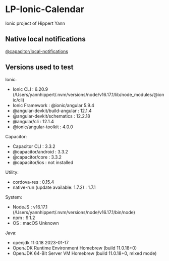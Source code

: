 # LP-Ionic-Calendar

Ionic project of Hippert Yann

## Native local notifications

[@capacitor/local-notifications](https://ionicframework.com/docs/native/local-notifications)

## Versions used to test

Ionic:

- Ionic CLI : 6.20.9 (/Users/yannhippert/.nvm/versions/node/v16.17.1/lib/node_modules/@ionic/cli)
- Ionic Framework : @ionic/angular 5.9.4
- @angular-devkit/build-angular : 12.1.4
- @angular-devkit/schematics : 12.2.18
- @angular/cli : 12.1.4
- @ionic/angular-toolkit : 4.0.0

Capacitor:

- Capacitor CLI : 3.3.2
- @capacitor/android : 3.3.2
- @capacitor/core : 3.3.2
- @capacitor/ios : not installed

Utility:

- cordova-res : 0.15.4
- native-run (update available: 1.7.2) : 1.7.1

System:

- NodeJS : v16.17.1 (/Users/yannhippert/.nvm/versions/node/v16.17.1/bin/node)
- npm : 9.1.2
- OS : macOS Unknown

Java:

- openjdk 11.0.18 2023-01-17
- OpenJDK Runtime Environment Homebrew (build 11.0.18+0)
- OpenJDK 64-Bit Server VM Homebrew (build 11.0.18+0, mixed mode)
